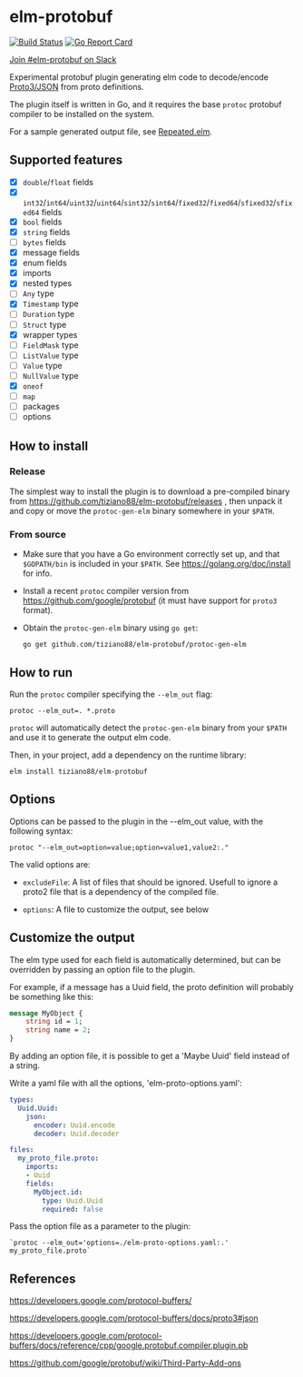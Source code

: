 # elm-protobuf

[![Build Status](https://travis-ci.org/tiziano88/elm-protobuf.svg?branch=master)](https://travis-ci.org/tiziano88/elm-protobuf)
[![Go Report Card](https://goreportcard.com/badge/github.com/tiziano88/elm-protobuf)](https://goreportcard.com/report/github.com/tiziano88/elm-protobuf)

[Join #elm-protobuf on Slack](https://elmlang.slack.com/messages/elm-protobuf/details/)

Experimental protobuf plugin generating elm code to decode/encode [Proto3/JSON](https://developers.google.com/protocol-buffers/docs/proto3#json) from proto definitions.

The plugin itself is written in Go, and it requires the base `protoc` protobuf
compiler to be installed on the system.

For a sample generated output file, see
[Repeated.elm](https://github.com/tiziano88/elm-protobuf/blob/master/protoc-gen-elm/go_tests/testdata/repeated/expected_output/Repeated.elm).

## Supported features

-   [x] `double`/`float` fields
-   [x]
    `int32`/`int64`/`uint32`/`uint64`/`sint32`/`sint64`/`fixed32`/`fixed64`/`sfixed32`/`sfixed64`
    fields
-   [x] `bool` fields
-   [x] `string` fields
-   [ ] `bytes` fields
-   [x] message fields
-   [x] enum fields
-   [x] imports
-   [x] nested types
-   [ ] `Any` type
-   [x] `Timestamp` type
-   [ ] `Duration` type
-   [ ] `Struct` type
-   [x] wrapper types
-   [ ] `FieldMask` type
-   [ ] `ListValue` type
-   [ ] `Value` type
-   [ ] `NullValue` type
-   [x] `oneof`
-   [ ] `map`
-   [ ] packages
-   [ ] options

## How to install

### Release

The simplest way to install the plugin is to download a pre-compiled binary from
https://github.com/tiziano88/elm-protobuf/releases , then unpack it and copy or
move the `protoc-gen-elm` binary somewhere in your `$PATH`.

### From source

-   Make sure that you have a Go environment correctly set up, and that
    `$GOPATH/bin` is included in your `$PATH`. See
    https://golang.org/doc/install for info.

-   Install a recent `protoc` compiler version from
    https://github.com/google/protobuf (it must have support for `proto3`
    format).

-   Obtain the `protoc-gen-elm` binary using `go get`:

    ```
    go get github.com/tiziano88/elm-protobuf/protoc-gen-elm
    ```

## How to run

Run the `protoc` compiler specifying the `--elm_out` flag:

`protoc --elm_out=. *.proto`

`protoc` will automatically detect the `protoc-gen-elm` binary from your `$PATH`
and use it to generate the output elm code.

Then, in your project, add a dependency on the runtime library:

`elm install tiziano88/elm-protobuf`


## Options

Options can be passed to the plugin in the --elm_out value, with the following
syntax:

`protoc "--elm_out=option=value;option=value1,value2:."`

The valid options are:

- `excludeFile`: A list of files that should be ignored. Usefull to ignore a
  proto2 file that is a dependency of the compiled file.

- `options`: A file to customize the output, see below

## Customize the output

The elm type used for each field is automatically determined, but can be
overridden by passing an option file to the plugin.

For example, if a message has a Uuid field, the proto definition will probably
be something like this:

```proto
message MyObject {
    string id = 1;
    string name = 2;
}
```

By adding an option file, it is possible to get a 'Maybe Uuid' field instead
of a string.

Write a yaml file with all the options, 'elm-proto-options.yaml':

```yaml
types:
  Uuid.Uuid:
    json:
      encoder: Uuid.encode
      decoder: Uuid.decoder

files:
  my_proto_file.proto:
    imports:
    - Uuid
    fields:
      MyObject.id:
        type: Uuid.Uuid
        required: false
```

Pass the option file as a parameter to the plugin:

```
`protoc --elm_out='options=./elm-proto-options.yaml:.' my_proto_file.proto`
```
## References

https://developers.google.com/protocol-buffers/

https://developers.google.com/protocol-buffers/docs/proto3#json

https://developers.google.com/protocol-buffers/docs/reference/cpp/google.protobuf.compiler.plugin.pb

https://github.com/google/protobuf/wiki/Third-Party-Add-ons
